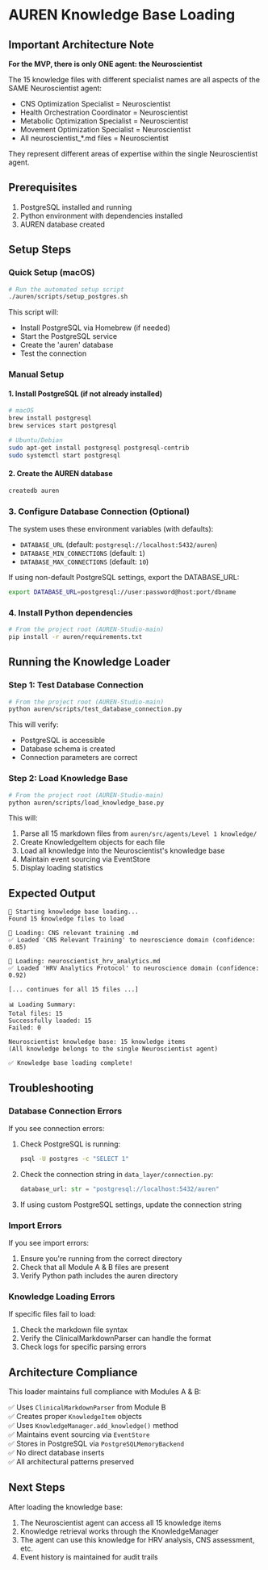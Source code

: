 # AUREN Knowledge Base Loading

## Important Architecture Note

**For the MVP, there is only ONE agent: the Neuroscientist**

The 15 knowledge files with different specialist names are all aspects of the SAME Neuroscientist agent:
- CNS Optimization Specialist = Neuroscientist
- Health Orchestration Coordinator = Neuroscientist  
- Metabolic Optimization Specialist = Neuroscientist
- Movement Optimization Specialist = Neuroscientist
- All neuroscientist_*.md files = Neuroscientist

They represent different areas of expertise within the single Neuroscientist agent.

## Prerequisites

1. PostgreSQL installed and running
2. Python environment with dependencies installed
3. AUREN database created

## Setup Steps

### Quick Setup (macOS)

```bash
# Run the automated setup script
./auren/scripts/setup_postgres.sh
```

This script will:
- Install PostgreSQL via Homebrew (if needed)
- Start the PostgreSQL service
- Create the 'auren' database
- Test the connection

### Manual Setup

#### 1. Install PostgreSQL (if not already installed)

```bash
# macOS
brew install postgresql
brew services start postgresql

# Ubuntu/Debian
sudo apt-get install postgresql postgresql-contrib
sudo systemctl start postgresql
```

#### 2. Create the AUREN database

```bash
createdb auren
```

### 3. Configure Database Connection (Optional)

The system uses these environment variables (with defaults):
- `DATABASE_URL` (default: `postgresql://localhost:5432/auren`)
- `DATABASE_MIN_CONNECTIONS` (default: `1`)
- `DATABASE_MAX_CONNECTIONS` (default: `10`)

If using non-default PostgreSQL settings, export the DATABASE_URL:
```bash
export DATABASE_URL=postgresql://user:password@host:port/dbname
```

### 4. Install Python dependencies

```bash
# From the project root (AUREN-Studio-main)
pip install -r auren/requirements.txt
```

## Running the Knowledge Loader

### Step 1: Test Database Connection

```bash
# From the project root (AUREN-Studio-main)
python auren/scripts/test_database_connection.py
```

This will verify:
- PostgreSQL is accessible
- Database schema is created
- Connection parameters are correct

### Step 2: Load Knowledge Base

```bash
# From the project root (AUREN-Studio-main)
python auren/scripts/load_knowledge_base.py
```

This will:
1. Parse all 15 markdown files from `auren/src/agents/Level 1 knowledge/`
2. Create KnowledgeItem objects for each file
3. Load all knowledge into the Neuroscientist's knowledge base
4. Maintain event sourcing via EventStore
5. Display loading statistics

## Expected Output

```
🚀 Starting knowledge base loading...
Found 15 knowledge files to load

📄 Loading: CNS relevant training .md
✅ Loaded 'CNS Relevant Training' to neuroscience domain (confidence: 0.85)

📄 Loading: neuroscientist_hrv_analytics.md
✅ Loaded 'HRV Analytics Protocol' to neuroscience domain (confidence: 0.92)

[... continues for all 15 files ...]

📊 Loading Summary:
Total files: 15
Successfully loaded: 15
Failed: 0

Neuroscientist knowledge base: 15 knowledge items
(All knowledge belongs to the single Neuroscientist agent)

✅ Knowledge base loading complete!
```

## Troubleshooting

### Database Connection Errors

If you see connection errors:

1. Check PostgreSQL is running:
   ```bash
   psql -U postgres -c "SELECT 1"
   ```

2. Check the connection string in `data_layer/connection.py`:
   ```python
   database_url: str = "postgresql://localhost:5432/auren"
   ```

3. If using custom PostgreSQL settings, update the connection string

### Import Errors

If you see import errors:
1. Ensure you're running from the correct directory
2. Check that all Module A & B files are present
3. Verify Python path includes the auren directory

### Knowledge Loading Errors

If specific files fail to load:
1. Check the markdown file syntax
2. Verify the ClinicalMarkdownParser can handle the format
3. Check logs for specific parsing errors

## Architecture Compliance

This loader maintains full compliance with Modules A & B:

✅ Uses `ClinicalMarkdownParser` from Module B  
✅ Creates proper `KnowledgeItem` objects  
✅ Uses `KnowledgeManager.add_knowledge()` method  
✅ Maintains event sourcing via `EventStore`  
✅ Stores in PostgreSQL via `PostgreSQLMemoryBackend`  
✅ No direct database inserts  
✅ All architectural patterns preserved  

## Next Steps

After loading the knowledge base:

1. The Neuroscientist agent can access all 15 knowledge items
2. Knowledge retrieval works through the KnowledgeManager
3. The agent can use this knowledge for HRV analysis, CNS assessment, etc.
4. Event history is maintained for audit trails 